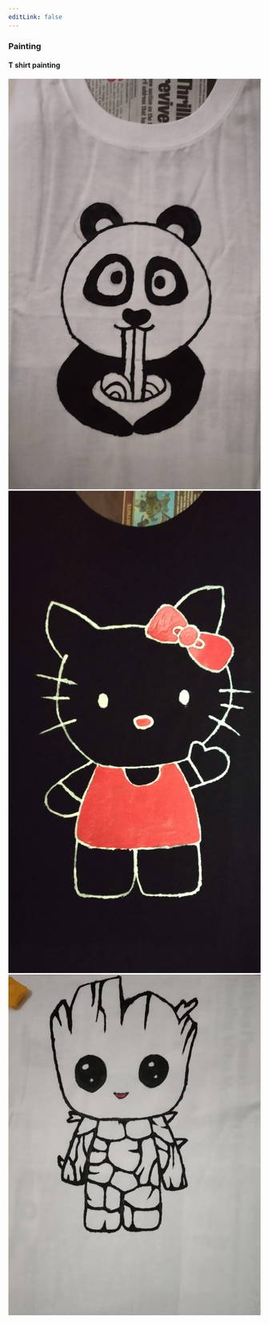```yaml
---
editLink: false
---
```

<section id="TShirt">
    <h3 id="Painting">Painting</h3>
    <h4>T shirt painting</h4>
    <div class="row">
        <div class="col-sm-4 portfolio-item">
            <a href="#portfolioModalTShirt1" class="portfolio-link" data-toggle="modal">
                <div class="caption">
                    <div class="caption-content">
                        <i class="fa fa-search-plus fa-3x"></i>
                    </div>
                </div>
                <img src="/img/portfolio/small_foodPanda.jpg" class="img-responsive"
                    alt="Food panda T-Shirt Painting">
            </a>
        </div>
        <div class="col-sm-4 portfolio-item">
            <a href="#portfolioModalTShirt2" class="portfolio-link" data-toggle="modal">
                <div class="caption">
                    <div class="caption-content">
                        <i class="fa fa-search-plus fa-3x"></i>
                    </div>
                </div>
                <img src="/img/portfolio/small_kitty.jpg" class="img-responsive"
                    alt="Kitty T-Shirt Painting">
            </a>
        </div>
        <div class="col-sm-4 portfolio-item">
            <a href="#portfolioModalTShirt3" class="portfolio-link" data-toggle="modal">
                <div class="caption">
                    <div class="caption-content">
                        <i class="fa fa-search-plus fa-3x"></i>
                    </div>
                </div>
                <img src="/img/portfolio/small_groot.jpg" class="img-responsive"
                    alt="Kitty T-Shirt Painting">
            </a>
        </div>
    </div>
</section>


<script>
export default {
    data: () => ({
        paintings: [
            {
                name: "Kitty T-Shirt Painting",
                altText: "Kitty T-Shirt Painting",
                img: "/img/portfolio/small_kitty.jpg"
            },
            {
                name: "Groot T-shirt Painting",
                altText: "Groot T-shirt Painting",
                img: "/img/portfolio/small_groot.jpg"
            },
            {
                name: "Food panda T-Shirt Painting",
                altText: "Food panda T-Shirt Painting",
                img: "/img/portfolio/small_foodPanda.jpg"
            },
        ]
    })
}
</script>